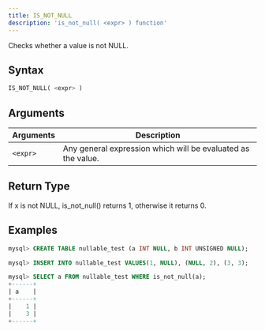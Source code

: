 ```yaml
---
title: IS_NOT_NULL
description: 'is_not_null( <expr> ) function'
---
```


Checks whether a value is not NULL.

## Syntax

```sql
IS_NOT_NULL( <expr> )
```

## Arguments

| Arguments   | Description |
| ----------- | ----------- |
| `<expr>` | Any general expression which will be evaluated as the value.

## Return Type

If x is not NULL, is_not_null() returns 1, otherwise it returns 0.

## Examples

```sql
mysql> CREATE TABLE nullable_test (a INT NULL, b INT UNSIGNED NULL);

mysql> INSERT INTO nullable_test VALUES(1, NULL), (NULL, 2), (3, 3);

mysql> SELECT a FROM nullable_test WHERE is_not_null(a);
+------+
| a    |
+------+
|    1 |
|    3 |
+------+
```
